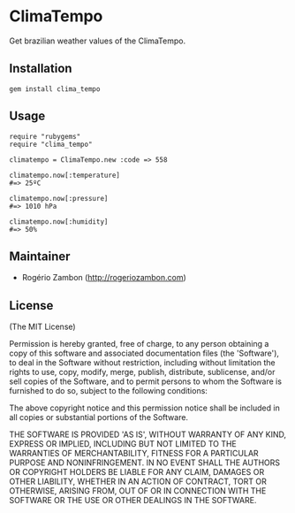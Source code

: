# ClimaTempo

Get brazilian weather values of the ClimaTempo.

## Installation

~~~.ruby
gem install clima_tempo
~~~

## Usage

~~~.ruby
require "rubygems"
require "clima_tempo"

climatempo = ClimaTempo.new :code => 558

climatempo.now[:temperature]
#=> 25ºC

climatempo.now[:pressure]
#=> 1010 hPa

climatempo.now[:humidity]
#=> 50%
~~~

## Maintainer

* Rogério Zambon (http://rogeriozambon.com)

## License

(The MIT License)

Permission is hereby granted, free of charge, to any person obtaining a copy of this software and associated documentation files (the 'Software'), to deal in the Software without restriction, including without limitation the rights to use, copy, modify, merge, publish, distribute, sublicense, and/or sell copies of the Software, and to permit persons to whom the Software is furnished to do so, subject to the following conditions:

The above copyright notice and this permission notice shall be included in all copies or substantial portions of the Software.

THE SOFTWARE IS PROVIDED 'AS IS', WITHOUT WARRANTY OF ANY KIND, EXPRESS OR IMPLIED, INCLUDING BUT NOT LIMITED TO THE WARRANTIES OF MERCHANTABILITY, FITNESS FOR A PARTICULAR PURPOSE AND NONINFRINGEMENT. IN NO EVENT SHALL THE AUTHORS OR COPYRIGHT HOLDERS BE LIABLE FOR ANY CLAIM, DAMAGES OR OTHER LIABILITY, WHETHER IN AN ACTION OF CONTRACT, TORT OR OTHERWISE, ARISING FROM, OUT OF OR IN CONNECTION WITH THE SOFTWARE OR THE USE OR OTHER DEALINGS IN THE SOFTWARE.
